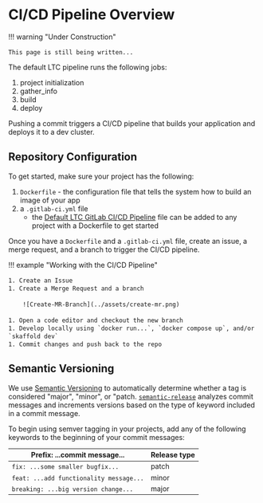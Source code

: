 # CI/CD Pipeline Overview

!!! warning "Under Construction"

    This page is still being written...

The default LTC pipeline runs the following jobs:

1. project initialization
1. gather_info
1. build
1. deploy

Pushing a commit triggers a CI/CD pipeline that builds your application and deploys it to a dev cluster.

## Repository Configuration

To get started, make sure your project has the following:

1. `Dockerfile` - the configuration file that tells the system how to build an image of your app
1. a `.gitlab-ci.yml` file
    - the [Default LTC GitLab CI/CD Pipeline](https://issues.ltc.bcit.ca/-/snippets/60) file can be added to any project with a Dockerfile to get started

Once you have a `Dockerfile` and a `.gitlab-ci.yml` file, create an issue, a merge request, and a branch to trigger the CI/CD pipeline.

!!! example "Working with the CI/CD Pipeline"

    1. Create an Issue
    1. Create a Merge Request and a branch

        ![Create-MR-Branch](../assets/create-mr.png)

    1. Open a code editor and checkout the new branch
    1. Develop locally using `docker run...`, `docker compose up`, and/or `skaffold dev`
    1. Commit changes and push back to the repo

## Semantic Versioning

We use [Semantic Versioning](https://semver.org/) to automatically determine whether a tag is considered "major", "minor", or "patch. [`semantic-release`](https://semantic-release.gitbook.io/semantic-release/) analyzes commit messages and increments versions based on the type of keyword included in a commit message.

To begin using semver tagging in your projects, add any of the following keywords to the beginning of your commit messages:

| **Prefix:** ...commit message...          | Release type  |
| ----------------------                    | ------------  |
| `fix: ...some smaller bugfix...`          | patch         |
| `feat: ...add functionality message...`   | minor         |
| `breaking: ...big version change...`      | major         |
